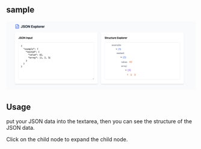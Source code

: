 ## sample

![sample](./assets/sample.png)

## Usage

put your JSON data into the textarea, then you can see the structure of the JSON data.

Click on the child node to expand the child node.

